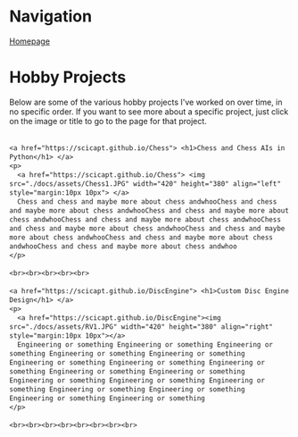 <html>
<body>

  <div>
    <h1> Navigation </h1>
    <p>
      <a href="https://scicapt.github.io"> Homepage </a>
    </p>
  </div>
  
  <div>
    <h1>Hobby Projects</h1>
    <p>
      Below are some of the various hobby projects I've worked on over time, in no specific order. If you want to see more about a specific project, just click on the image or title to go to the page for that project.
      <br><br>
    </p>
    
    <a href="https://scicapt.github.io/Chess"> <h1>Chess and Chess AIs in Python</h1> </a>
    <p>
      <a href="https://scicapt.github.io/Chess"> <img src="./docs/assets/Chess1.JPG" width="420" height="380" align="left" style="margin:10px 10px"> </a>
      Chess and chess and maybe more about chess andwhooChess and chess and maybe more about chess andwhooChess and chess and maybe more about chess andwhooChess and chess and maybe more about chess andwhooChess and chess and maybe more about chess andwhooChess and chess and maybe more about chess andwhooChess and chess and maybe more about chess andwhooChess and chess and maybe more about chess andwhoo
    </p>
    
    <br><br><br><br><br>
    
    <a href="https://scicapt.github.io/DiscEngine"> <h1>Custom Disc Engine Design</h1> </a>
    <p>
      <a href="https://scicapt.github.io/DiscEngine"><img src="./docs/assets/RV1.JPG" width="420" height="380" align="right" style="margin:10px 10px"></a>
      Engineering or something Engineering or something Engineering or something Engineering or something Engineering or something Engineering or something Engineering or something Engineering or something Engineering or something Engineering or something Engineering or something Engineering or something Engineering or something Engineering or something Engineering or something Engineering or something Engineering or something 
    </p>
    
    <br><br><br><br><br><br><br><br>

